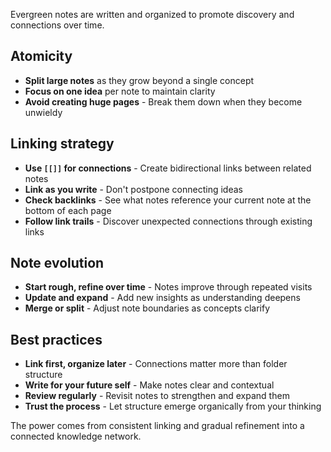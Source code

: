 Evergreen notes are written and organized to promote discovery and connections over time.

## Atomicity
- **Split large notes** as they grow beyond a single concept
- **Focus on one idea** per note to maintain clarity
- **Avoid creating huge pages** - Break them down when they become unwieldy

## Linking strategy
- **Use `[[]]` for connections** - Create bidirectional links between related notes
- **Link as you write** - Don't postpone connecting ideas
- **Check backlinks** - See what notes reference your current note at the bottom of each page
- **Follow link trails** - Discover unexpected connections through existing links

## Note evolution
- **Start rough, refine over time** - Notes improve through repeated visits
- **Update and expand** - Add new insights as understanding deepens
- **Merge or split** - Adjust note boundaries as concepts clarify

## Best practices
- **Link first, organize later** - Connections matter more than folder structure
- **Write for your future self** - Make notes clear and contextual
- **Review regularly** - Revisit notes to strengthen and expand them
- **Trust the process** - Let structure emerge organically from your thinking

The power comes from consistent linking and gradual refinement into a connected knowledge network.